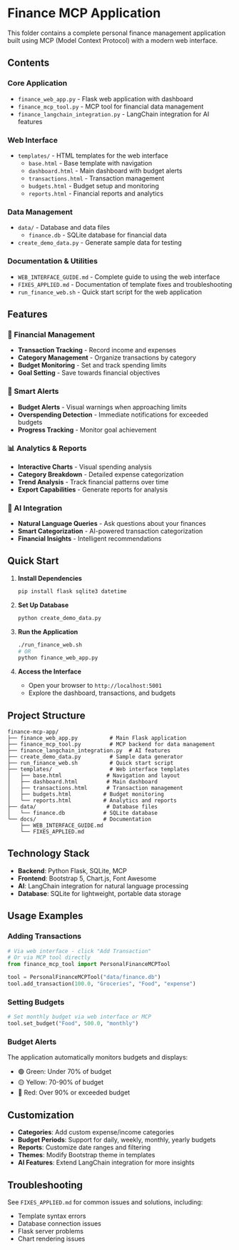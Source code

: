 # Finance MCP Application

This folder contains a complete personal finance management application built using MCP (Model Context Protocol) with a modern web interface.

## Contents

### Core Application
- `finance_web_app.py` - Flask web application with dashboard
- `finance_mcp_tool.py` - MCP tool for financial data management
- `finance_langchain_integration.py` - LangChain integration for AI features

### Web Interface
- `templates/` - HTML templates for the web interface
  - `base.html` - Base template with navigation
  - `dashboard.html` - Main dashboard with budget alerts
  - `transactions.html` - Transaction management
  - `budgets.html` - Budget setup and monitoring
  - `reports.html` - Financial reports and analytics

### Data Management
- `data/` - Database and data files
  - `finance.db` - SQLite database for financial data
- `create_demo_data.py` - Generate sample data for testing

### Documentation & Utilities
- `WEB_INTERFACE_GUIDE.md` - Complete guide to using the web interface
- `FIXES_APPLIED.md` - Documentation of template fixes and troubleshooting
- `run_finance_web.sh` - Quick start script for the web application

## Features

### 🏦 Financial Management
- **Transaction Tracking** - Record income and expenses
- **Category Management** - Organize transactions by category
- **Budget Monitoring** - Set and track spending limits
- **Goal Setting** - Save towards financial objectives

### 🚨 Smart Alerts
- **Budget Alerts** - Visual warnings when approaching limits
- **Overspending Detection** - Immediate notifications for exceeded budgets
- **Progress Tracking** - Monitor goal achievement

### 📊 Analytics & Reports
- **Interactive Charts** - Visual spending analysis
- **Category Breakdown** - Detailed expense categorization
- **Trend Analysis** - Track financial patterns over time
- **Export Capabilities** - Generate reports for analysis

### 🤖 AI Integration
- **Natural Language Queries** - Ask questions about your finances
- **Smart Categorization** - AI-powered transaction categorization
- **Financial Insights** - Intelligent recommendations

## Quick Start

1. **Install Dependencies**
   ```bash
   pip install flask sqlite3 datetime
   ```

2. **Set Up Database**
   ```bash
   python create_demo_data.py
   ```

3. **Run the Application**
   ```bash
   ./run_finance_web.sh
   # OR
   python finance_web_app.py
   ```

4. **Access the Interface**
   - Open your browser to `http://localhost:5001`
   - Explore the dashboard, transactions, and budgets

## Project Structure

```
finance-mcp-app/
├── finance_web_app.py          # Main Flask application
├── finance_mcp_tool.py         # MCP backend for data management
├── finance_langchain_integration.py  # AI features
├── create_demo_data.py         # Sample data generator
├── run_finance_web.sh          # Quick start script
├── templates/                  # Web interface templates
│   ├── base.html              # Navigation and layout
│   ├── dashboard.html         # Main dashboard
│   ├── transactions.html      # Transaction management
│   ├── budgets.html          # Budget monitoring
│   └── reports.html          # Analytics and reports
├── data/                      # Database files
│   └── finance.db            # SQLite database
└── docs/                     # Documentation
    ├── WEB_INTERFACE_GUIDE.md
    └── FIXES_APPLIED.md
```

## Technology Stack

- **Backend**: Python Flask, SQLite, MCP
- **Frontend**: Bootstrap 5, Chart.js, Font Awesome
- **AI**: LangChain integration for natural language processing
- **Database**: SQLite for lightweight, portable data storage

## Usage Examples

### Adding Transactions
```python
# Via web interface - click "Add Transaction"
# Or via MCP tool directly
from finance_mcp_tool import PersonalFinanceMCPTool

tool = PersonalFinanceMCPTool("data/finance.db")
tool.add_transaction(100.0, "Groceries", "Food", "expense")
```

### Setting Budgets
```python
# Set monthly budget via web interface or MCP
tool.set_budget("Food", 500.0, "monthly")
```

### Budget Alerts
The application automatically monitors budgets and displays:
- 🟢 Green: Under 70% of budget
- 🟡 Yellow: 70-90% of budget  
- 🔴 Red: Over 90% or exceeded budget

## Customization

- **Categories**: Add custom expense/income categories
- **Budget Periods**: Support for daily, weekly, monthly, yearly budgets
- **Reports**: Customize date ranges and filtering
- **Themes**: Modify Bootstrap theme in templates
- **AI Features**: Extend LangChain integration for more insights

## Troubleshooting

See `FIXES_APPLIED.md` for common issues and solutions, including:
- Template syntax errors
- Database connection issues
- Flask server problems
- Chart rendering issues
